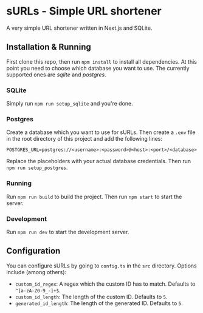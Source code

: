 # sURLs - Simple URL shortener
A very simple URL shortener written in Next.js and SQLite.

## Installation & Running
First clone this repo, then run `npm install` to install all dependencies. At this point you need to choose which database you want to use. The currently supported ones are *sqlite* and *postgres*.

### SQLite
Simply run `npm run setup_sqlite` and you're done.

### Postgres
Create a database which you want to use for sURLs. Then create a `.env` file in the root directory of this project and add the following lines:
```env
POSTGRES_URL=postgres://<username>:<password>@<host>:<port>/<database>
```
Replace the placeholders with your actual database credentials. Then run `npm run setup_postgres`.

### Running
Run `npm run build` to build the project. Then run `npm start` to start the server.

### Development
Run `npm run dev` to start the development server.

## Configuration
You can configure sURLs by going to `config.ts` in the `src` directory. Options include (among others):
- `custom_id_regex`: A regex which the custom ID has to match. Defaults to `^[a-zA-Z0-9_-]+$`.
- `custom_id_length`: The length of the custom ID. Defaults to `5`.
- `generated_id_length`: The length of the generated ID. Defaults to `5`.